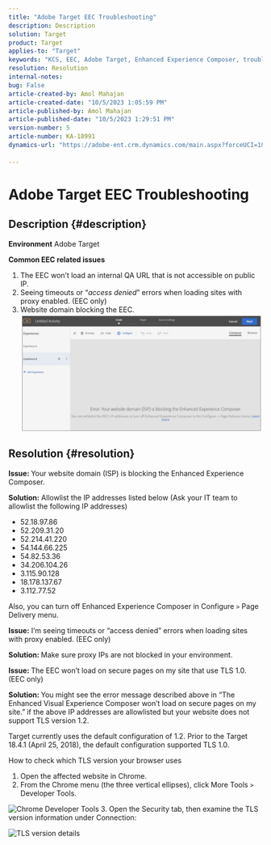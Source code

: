 ```yaml
---
title: "Adobe Target EEC Troubleshooting"
description: Description
solution: Target
product: Target
applies-to: "Target"
keywords: "KCS, EEC, Adobe Target, Enhanced Experience Composer, troubleshooting"
resolution: Resolution
internal-notes: 
bug: False
article-created-by: Amol Mahajan
article-created-date: "10/5/2023 1:05:59 PM"
article-published-by: Amol Mahajan
article-published-date: "10/5/2023 1:29:51 PM"
version-number: 5
article-number: KA-18991
dynamics-url: "https://adobe-ent.crm.dynamics.com/main.aspx?forceUCI=1&pagetype=entityrecord&etn=knowledgearticle&id=4ba71ee9-7f63-ee11-be6e-6045bd006b3d"

---
```

# Adobe Target EEC Troubleshooting

## Description {#description}


<b>Environment</b>
 Adobe Target

<b>Common EEC related issues</b>
 1. The EEC won’t load an internal QA URL that is not accessible on public IP.
 2. Seeing timeouts or “*access denied*” errors when loading sites with proxy enabled. (EEC only)
 3. Website domain blocking the EEC.
<br>![](assets/___4ca71ee9-7f63-ee11-be6e-6045bd006b3d___.png)

## Resolution {#resolution}


<b>Issue: </b>Your website domain (ISP) is blocking the Enhanced Experience Composer.

<b>Solution:</b> Allowlist the IP addresses listed below (Ask your IT team to allowlist the following IP addresses)



- 52.18.97.86
- 52.209.31.20
- 52.214.41.220
- 54.144.66.225
- 54.82.53.36
- 34.206.104.26
- 3.115.90.128
- 18.178.137.67
- 3.112.77.52


Also, you can turn off Enhanced Experience Composer in Configure `>`  Page Delivery menu.





<b>Issue:</b> I’m seeing timeouts or “access denied” errors when loading sites with proxy enabled. (EEC only)

<b>Solution: </b>Make sure proxy IPs are not blocked in your environment.



<b>Issue: </b>The EEC won’t load on secure pages on my site that use TLS 1.0. (EEC only)

<b>Solution: </b>You might see the error message described above in “The Enhanced Visual Experience Composer won’t load on secure pages on my site.” if the above IP addresses are allowlisted but your website does not support TLS version 1.2.

Target currently uses the default configuration of 1.2. Prior to the Target 18.4.1 (April 25, 2018), the default configuration supported TLS 1.0.

How to check which TLS version your browser uses
1. Open the affected website in Chrome.
2. From the Chrome menu (the three vertical ellipses), click More Tools `>`  Developer Tools.

![Chrome Developer Tools](https://experienceleague.adobe.com/docs/target/assets/chrome-developer-tools.png?lang=en)
3. Open the Security tab, then examine the TLS version information under Connection:

![TLS version details](https://experienceleague.adobe.com/docs/target/assets/chrome-tls-version.png?lang=en)
